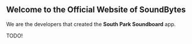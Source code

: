 ## Welcome to the Official Website of SoundBytes

We are the developers that created the **South Park Soundboard** app.

 TODO!

